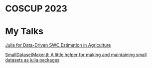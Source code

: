 # COSCUP 2023
# My Talks
[Julia for Data-Driven SWC Estimation in Agriculture](https://pretalx.coscup.org/coscup-2023/talk/WMYFZE/)

[SmallDatasetMaker.jl: A little helper for making and maintaining small datasets as julia packages](https://pretalx.coscup.org/coscup-2023/talk/ED3VPX/)